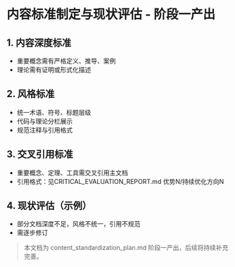 # 内容标准制定与现状评估 - 阶段一产出

## 1. 内容深度标准

- 重要概念需有严格定义、推导、案例
- 理论需有证明或形式化描述

## 2. 风格标准

- 统一术语、符号、标题层级
- 代码与理论分栏展示
- 规范注释与引用格式

## 3. 交叉引用标准

- 重要概念、定理、工具需交叉引用主文档
- 引用格式：见CRITICAL_EVALUATION_REPORT.md 优势N/持续优化方向N

## 4. 现状评估（示例）

- 部分文档深度不足，风格不统一，引用不规范
- 需逐步修订

> 本文档为 content_standardization_plan.md 阶段一产出，后续将持续补充完善。
